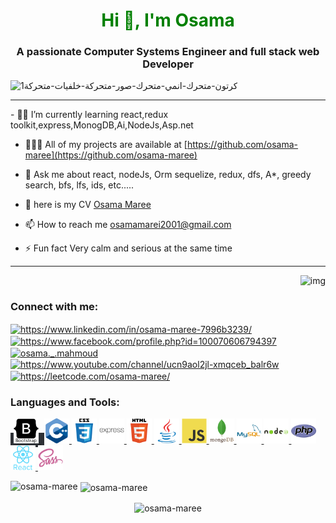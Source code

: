 
<h1 align="center" style="color:green;" >Hi 👋, I'm Osama</h1>
<h3 align="center">A passionate Computer Systems Engineer and full stack web Developer</h3>

![كرتون-متحرك-انمي-متحرك-صور-متحركة-خلفيات-متحركة1](https://github.com/osama-maree/osama-maree/assets/108696087/561dc92b-2609-410e-a49f-93f8c63b3213)


<hr/>
- 🌱🤝 I’m currently learning react,redux toolkit,express,MonogDB,Ai,NodeJs,Asp.net

- 👯👨‍💻 All of my projects are available at [https://github.com/osama-maree](https://github.com/osama-maree)

- 💬 Ask me about react, nodeJs, Orm sequelize, redux, dfs, A*, greedy search, bfs, lfs, ids, etc.....
- 💬 here is my CV <a  href="https://drive.google.com/file/d/17ODPBj50Ds_hCbOP_-UFJQp4yi7RGsk9/view?usp=sharing" >Osama Maree </a>
- 📫 How to reach me osamamarei2001@gmail.com           
- ⚡ Fun fact Very calm and serious at the same time
<hr/>
<p >
<img align="right" src="https://github.com/osama-maree/osama-maree/assets/108696087/5b44ac0c-65f8-447a-bbda-a62259962481" alt="img"/>
</p>
<br/>
<h3 align="left">Connect with me:</h3>
<p align="left">
<a href="https://www.linkedin.com/in/osama-maree-7996b3239/" target="_blank" width="200px"   background-color:"#f5f5f5;"><img align="center" src="https://raw.githubusercontent.com/rahuldkjain/github-profile-readme-generator/master/src/images/icons/Social/linked-in-alt.svg" alt="https://www.linkedin.com/in/osama-maree-7996b3239/" height="30" width="40" /></a>
<a href="https://www.facebook.com/profile.php?id=100070606794397" target="_blank"><img align="center" src="https://raw.githubusercontent.com/rahuldkjain/github-profile-readme-generator/master/src/images/icons/Social/facebook.svg" alt="https://www.facebook.com/profile.php?id=100070606794397" height="30" width="40" /></a>
<a href="https://instagram.com/osama._.mahmoud" target="blank"><img align="center" src="https://raw.githubusercontent.com/rahuldkjain/github-profile-readme-generator/master/src/images/icons/Social/instagram.svg" alt="osama._.mahmoud" height="30" width="40" /></a>
<a href="https://www.youtube.com/channel/UCN9AoL2JL-XmQcEB_baLr6w" target="blank"><img align="center" src="https://raw.githubusercontent.com/rahuldkjain/github-profile-readme-generator/master/src/images/icons/Social/youtube.svg" alt="https://www.youtube.com/channel/ucn9aol2jl-xmqceb_balr6w" height="30" width="40" /></a>
<a href="https://leetcode.com/Osama-Maree/" target="blank"><img align="center" src="https://raw.githubusercontent.com/rahuldkjain/github-profile-readme-generator/master/src/images/icons/Social/leet-code.svg" alt="https://leetcode.com/osama-maree/" height="30" width="40" /></a>

                                        

<h3 align="left">Languages and Tools:</h3>
<p align="left"> 
<a style="background-color:#2e3136;padding:3px 5px" href="https://getbootstrap.com" target="_blank" rel="noreferrer"> <img src="https://raw.githubusercontent.com/devicons/devicon/master/icons/bootstrap/bootstrap-plain-wordmark.svg" alt="bootstrap" width="40" height="40"/> </a> <a href="https://www.w3schools.com/cpp/" target="_blank" rel="noreferrer"> <img src="https://raw.githubusercontent.com/devicons/devicon/master/icons/cplusplus/cplusplus-original.svg" alt="cplusplus" width="40" height="40"/> </a> <a href="https://www.w3schools.com/css/" target="_blank" rel="noreferrer"> <img src="https://raw.githubusercontent.com/devicons/devicon/master/icons/css3/css3-original-wordmark.svg" alt="css3" width="40" height="40"/> </a> <a href="https://expressjs.com" target="_blank" rel="noreferrer"> <img src="https://raw.githubusercontent.com/devicons/devicon/master/icons/express/express-original-wordmark.svg" alt="express" width="40" height="40"/> </a> <a href="https://www.w3.org/html/" target="_blank" rel="noreferrer"> <img src="https://raw.githubusercontent.com/devicons/devicon/master/icons/html5/html5-original-wordmark.svg" alt="html5" width="40" height="40"/> </a> <a href="https://www.java.com" target="_blank" rel="noreferrer"> <img src="https://raw.githubusercontent.com/devicons/devicon/master/icons/java/java-original.svg" alt="java" width="40" height="40"/> </a> <a href="https://developer.mozilla.org/en-US/docs/Web/JavaScript" target="_blank" rel="noreferrer"> <img src="https://raw.githubusercontent.com/devicons/devicon/master/icons/javascript/javascript-original.svg" alt="javascript" width="40" height="40"/> </a> <a href="https://www.mongodb.com/" target="_blank" rel="noreferrer"> <img src="https://raw.githubusercontent.com/devicons/devicon/master/icons/mongodb/mongodb-original-wordmark.svg" alt="mongodb" width="40" height="40"/> </a> <a href="https://www.mysql.com/" target="_blank" rel="noreferrer"> <img src="https://raw.githubusercontent.com/devicons/devicon/master/icons/mysql/mysql-original-wordmark.svg" alt="mysql" width="40" height="40"/> </a> <a href="https://nodejs.org" target="_blank" rel="noreferrer"> <img src="https://raw.githubusercontent.com/devicons/devicon/master/icons/nodejs/nodejs-original-wordmark.svg" alt="nodejs" width="40" height="40"/> </a> <a href="https://www.php.net" target="_blank" rel="noreferrer"> <img src="https://raw.githubusercontent.com/devicons/devicon/master/icons/php/php-original.svg" alt="php" width="40" height="40"/> </a> <a href="https://reactjs.org/" target="_blank" rel="noreferrer"> <img src="https://raw.githubusercontent.com/devicons/devicon/master/icons/react/react-original-wordmark.svg" alt="react" width="40" height="40"/> </a> <a href="https://sass-lang.com" target="_blank" rel="noreferrer"> <img src="https://raw.githubusercontent.com/devicons/devicon/master/icons/sass/sass-original.svg" alt="sass" width="40" height="40"/> </a> </p>

<p align="center"><img align="left" src="https://github-readme-stats.vercel.app/api/top-langs?username=osama-maree&show_icons=true&locale=en&layout=compact" alt="osama-maree" /></p>

<p>&nbsp;<img align="center" src="https://github-readme-stats.vercel.app/api?username=osama-maree&show_icons=true&locale=en" alt="osama-maree" /></p>

<p align="center"><img align="center" src="https://github-readme-streak-stats.herokuapp.com/?user=osama-maree&" alt="osama-maree" /></p>
